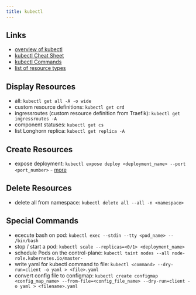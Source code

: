 ```yaml
---
title: kubectl
---
```


## Links
- [overview of kubectl](https://kubernetes.io/docs/reference/kubectl/overview/)
- [kubectl Cheat Sheet](https://kubernetes.io/docs/reference/kubectl/cheatsheet/)
- [kubectl Commands](https://kubernetes.io/docs/reference/generated/kubectl/kubectl-commands)
- [list of resource types](https://kubernetes.io/docs/reference/kubectl/overview/#resource-types)

## Display Resources
- all: `kubectl get all -A -o wide`
- custom resource definitions: `kubectl get crd`
- ingressroutes (custom resource definition from Traefik): `kubectl get ingressroutes -A`
- component statuses: `kubectl get cs`
- list Longhorn replica: `kubectl get replica -A`

## Create Resources
- expose deployment: `kubectl expose deploy <deployment_name> --port <port_number>` - [more](https://kubernetes.io/docs/reference/generated/kubectl/kubectl-commands#expose)

## Delete Resources
- delete all from namespace: `kubectl delete all --all -n <namespace>`

## Special Commands
- ececute bash on pod: `kubectl exec --stdin --tty <pod_name> -- /bin/bash`
- stop / start a pod: `kubectl scale --replicas=<0/1> <deployment_name>`
- schedule Pods on the control-plane: `kubectl taint nodes --all node-role.kubernetes.io/master-`
- write yaml for kubectl command to file: `kubectl <command> --dry-run=client -o yaml > <file>.yaml`
- convert config file to configmap: `kubectl create configmap <config_map_name> --from-file=<config_file_name> --dry-run=client -o yaml > <filename>.yaml`
